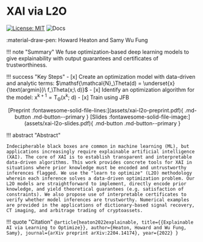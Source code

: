 
# XAI via L2O

[![License: MIT](https://img.shields.io/badge/License-MIT-yellow.svg)](https://opensource.org/licenses/MIT)
![Docs](https://github.com/TypalAcademy/xai-l2o/actions/workflows/ci.yml/badge.svg)

:material-draw-pen: Howard Heaton and Samy Wu Fung

!!! note "Summary"
    We fuse optimization-based deep learning models to give explainability with output guarantees and certificates of trustworthiness.

!!! success "Key Steps"
    - [x] Create an optimization model with data-driven and analytic terms: $\mathsf{\mathcal{N}_\Theta(d) = \underset{x}{\text{argmin}}\  f_\Theta(x;\ d)}$
    - [x] Identify an optimization algorithm for the model: $\mathsf{x^{k+1} = T_\Theta(x^k;\ d)}$
    - [x] Train using JFB

<center>
[Preprint :fontawesome-solid-file-lines:](assets/xai-l2o-preprint.pdf){ .md-button .md-button--primary }
[Slides :fontawesome-solid-file-image:](assets/xai-l2o-slides.pdf){ .md-button .md-button--primary }
</center>

!!! abstract "Abstract"

    Indecipherable black boxes are common in machine learning (ML), but applications increasingly require explainable artificial intelligence (XAI). The core of XAI is to establish transparent and interpretable data-driven algorithms. This work provides concrete tools for XAI in situations where prior knowledge must be encoded and untrustworthy inferences flagged. We use the "learn to optimize" (L2O) methodology wherein each inference solves a data-driven optimization problem. Our L2O models are straightforward to implement, directly encode prior knowledge, and yield theoretical guarantees (e.g. satisfaction of constraints). We also propose use of interpretable certificates to verify whether model inferences are trustworthy. Numerical examples are provided in the applications of dictionary-based signal recovery, CT imaging, and arbitrage trading of cryptoassets.

!!! quote "Citation"
    ```
    @article{heaton2022explainable,
             title={{Explainable AI via Learning to Optimize}},
             author={Heaton, Howard and Wu Fung, Samy},
             journal={arXiv preprint arXiv:2204.14174},
             year={2022}
    }
    ```
